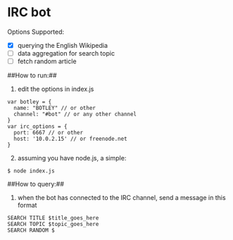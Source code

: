 **IRC bot**
==========
Options Supported:
-[x] querying the English Wikipedia
-[ ] data aggregation for search topic
-[ ] fetch random article

##How to run:##

1. edit the options in index.js
```
var botley = {
  name: "BOTLEY" // or other
  channel: "#bot" // or any other channel
}
var irc_options = {
  port: 6667 // or other
  host: '10.0.2.15' // or freenode.net
}
```
2.  assuming you have node.js, a simple:
```
$ node index.js
```
##How to query:##
1. when the bot has connected to the IRC channel, send a message in this format
```
SEARCH TITLE $title_goes_here
SEARCH TOPIC $topic_goes_here
SEARCH RANDOM $
```

